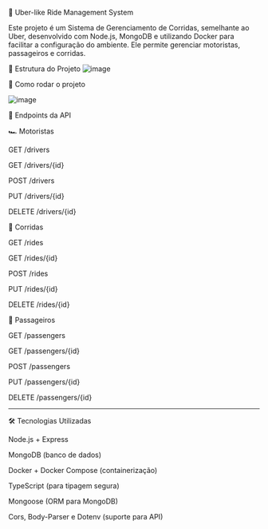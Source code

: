 📌 Uber-like Ride Management System

Este projeto é um Sistema de Gerenciamento de Corridas, semelhante ao Uber, desenvolvido com Node.js,
MongoDB e utilizando Docker para facilitar a configuração do ambiente. Ele permite gerenciar motoristas, passageiros e corridas.

📂 Estrutura do Projeto
![image](https://github.com/user-attachments/assets/c150a557-42d2-43d8-b447-1ad461ea81cd)

🚀 Como rodar o projeto

![image](https://github.com/user-attachments/assets/02391d90-e35c-47ac-abfb-4c46f845eccf)

📌 Endpoints da API

🏎️ Motoristas

GET /drivers

GET /drivers/{id}

POST /drivers

PUT /drivers/{id}

DELETE /drivers/{id}

🚗 Corridas

GET /rides

GET /rides/{id}

POST /rides

PUT /rides/{id}

DELETE /rides/{id}

👤 Passageiros

GET /passengers

GET /passengers/{id}

POST /passengers

PUT /passengers/{id}

DELETE /passengers/{id}

---------------------------------------------------------------------------------------------

🛠 Tecnologias Utilizadas

Node.js + Express

MongoDB (banco de dados)

Docker + Docker Compose (containerização)

TypeScript (para tipagem segura)

Mongoose (ORM para MongoDB)

Cors, Body-Parser e Dotenv (suporte para API)





